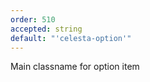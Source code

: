 ```yaml
---
order: 510
accepted: string
default: "'celesta-option'"
---
```

Main classname for option item
